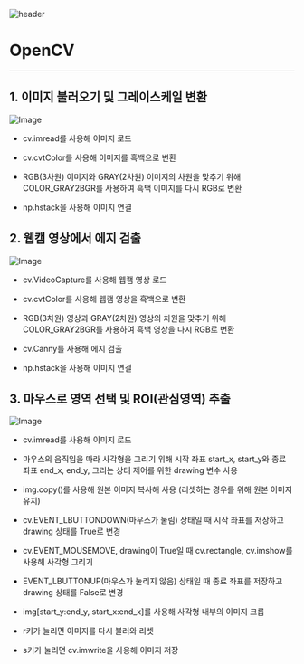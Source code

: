 ![header](https://capsule-render.vercel.app/api?type=waving&height=300&text=Computer%20Vision%20&desc=Gaeun%20YU&customColorList=0,2,3)

# OpenCV
----

## 1. 이미지 불러오기 및 그레이스케일 변환

   ![Image](https://github.com/user-attachments/assets/f77f1017-dd15-4a5d-8c30-2c483d1826ec)

  + cv.imread를 사용해 이미지 로드
 
  + cv.cvtColor를 사용해 이미지를 흑백으로 변환
  
  + RGB(3차원) 이미지와 GRAY(2차원) 이미지의 차원을 맞추기 위해 COLOR_GRAY2BGR를 사용하여 흑백 이미지를 다시 RGB로 변환
 
  + np.hstack을 사용해 이미지 연결

## 2. 웹캠 영상에서 에지 검출

   ![Image](https://github.com/user-attachments/assets/de145712-4c4c-47b3-9356-97e5dc60fd7a)

  + cv.VideoCapture를 사용해 웹캠 영상 로드
 
  + cv.cvtColor를 사용해 웹캠 영상을 흑백으로 변환
  
  + RGB(3차원) 영상과 GRAY(2차원) 영상의 차원을 맞추기 위해 COLOR_GRAY2BGR를 사용하여 흑백 영상을 다시 RGB로 변환
 
  + cv.Canny를 사용해 에지 검출
 
  + np.hstack을 사용해 이미지 연결

## 3. 마우스로 영역 선택 및 ROI(관심영역) 추출

   ![Image](https://github.com/user-attachments/assets/f57b6eb5-81a0-4c77-9350-f202bc18e24d)   

  + cv.imread를 사용해 이미지 로드
 
  + 마우스의 움직임을 따라 사각형을 그리기 위해 시작 좌표 start_x, start_y와 종료 좌표 end_x, end_y, 그리는 상태 제어를 위한 drawing 변수 사용
 
  + img.copy()를 사용해 원본 이미지 복사해 사용 (리셋하는 경우를 위해 원본 이미지 유지)
 
  + cv.EVENT_LBUTTONDOWN(마우스가 눌림) 상태일 때 시작 좌표를 저장하고 drawing 상태를 True로 변경
 
  + cv.EVENT_MOUSEMOVE, drawing이 True일 때 cv.rectangle, cv.imshow를 사용해 사각형 그리기
 
  + EVENT_LBUTTONUP(마우스가 눌리지 않음) 상태일 때 종료 좌표를 저장하고 drawing 상태를 False로 변경
 
  + img[start_y:end_y, start_x:end_x]를 사용해 사각형 내부의 이미지 크롭
 
  + r키가 눌리면 이미지를 다시 불러와 리셋
 
  + s키가 눌리면 cv.imwrite을 사용해 이미지 저장
